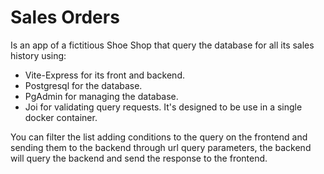 # Sales Orders

Is an app of a fictitious Shoe Shop that query the database for all its sales history using:

- Vite-Express for its front and backend.
- Postgresql for the database.
- PgAdmin for managing the database.
- Joi for validating query requests.
  It's designed to be use in a single docker container.

You can filter the list adding conditions to the query on the frontend and sending them to the backend through url query parameters, the backend will query the backend and send the response to the frontend.
